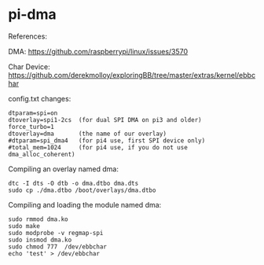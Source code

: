 # pi-dma
References:

DMA:
https://github.com/raspberrypi/linux/issues/3570

Char Device:
https://github.com/derekmolloy/exploringBB/tree/master/extras/kernel/ebbchar

config.txt changes:
```
dtparam=spi=on
dtoverlay=spi1-2cs  (for dual SPI DMA on pi3 and older)
force_turbo=1
dtoverlay=dma       (the name of our overlay)
#dtparam=spi_dma4   (for pi4 use, first SPI device only)
#total_mem=1024     (for pi4 use, if you do not use dma_alloc_coherent)
```

Compiling an overlay named dma:

```
dtc -I dts -O dtb -o dma.dtbo dma.dts
sudo cp ./dma.dtbo /boot/overlays/dma.dtbo 
```

Compiling and loading the module named dma:

```
sudo rmmod dma.ko
sudo make
sudo modprobe -v regmap-spi
sudo insmod dma.ko
sudo chmod 777  /dev/ebbchar
echo 'test' > /dev/ebbchar
```


